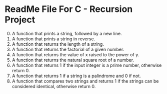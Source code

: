 # ReadMe File For C - Recursion Project

0. A function that prints a string, followed by a new line.
1. A function that prints a string in reverse.
2. A function that returns the length of a string.
3. A function that returns the factorial of a given number.
4. A function that returns the value of x raised to the power of y.
5. A function that returns the natural square root of a number.
6. A function that returns 1 if the input integer is a prime number, otherwise return 0.
7. A function that returns 1 if a string is a palindrome and 0 if not.
8. A function that compares two strings and returns 1 if the strings can be considered identical, otherwise return 0.
